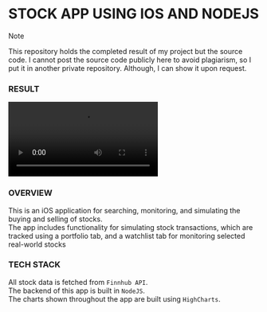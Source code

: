 # STOCK APP USING IOS AND NODEJS



> [!NOTE]
> This repository holds the completed result of my project but the source code.
> I cannot post the source code publicly here to avoid plagiarism, so I put it in another private repository. Although, I can show it upon request.



### RESULT
![](/home..mp4)



### OVERVIEW

This is an iOS application for searching, monitoring, and simulating the buying and selling of stocks.<br/>
The app includes functionality for simulating stock transactions, which are tracked using a portfolio tab, and a watchlist tab for monitoring selected real-world stocks



### TECH STACK

All stock data is fetched from `Finnhub API`.<br/>
The backend of this app is built in `NodeJS`.<br/>
The charts shown throughout the app are built using `HighCharts`.
